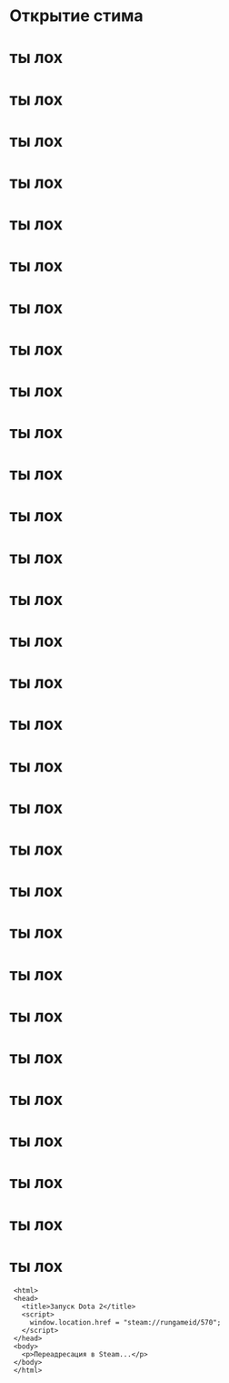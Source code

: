 # Открытие стима
# ты лох
# ты лох
# ты лох
# ты лох
# ты лох
# ты лох
# ты лох
# ты лох
# ты лох
# ты лох
# ты лох
# ты лох
# ты лох
# ты лох
# ты лох
# ты лох
# ты лох
# ты лох
# ты лох
# ты лох
# ты лох
# ты лох
# ты лох
# ты лох
# ты лох
# ты лох
# ты лох
# ты лох
# ты лох
# ты лох

<!DOCTYPE html>
     <html>
     <head>
       <title>Запуск Dota 2</title>
       <script>
         window.location.href = "steam://rungameid/570";
       </script>
     </head>
     <body>
       <p>Переадресация в Steam...</p>
     </body>
     </html>

